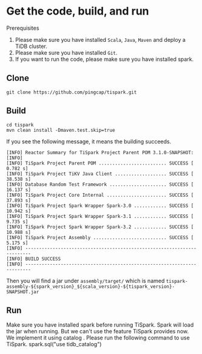 # Get the code, build, and run
Prerequisites
1. Please make sure you have installed `Scala`, `Java`, `Maven` and deploy a TiDB cluster.
2. Please make sure you have installed `Git`.
3. If you want to run the code, please make sure you have installed spark.

## Clone
```
git clone https://github.com/pingcap/tispark.git
```
## Build
```
cd tispark
mvn clean install -Dmaven.test.skip=true
```
If you see the following message, it means the building succeeds.
```
[INFO] Reactor Summary for TiSpark Project Parent POM 3.1.0-SNAPSHOT:
[INFO]
[INFO] TiSpark Project Parent POM ......................... SUCCESS [  0.782 s]
[INFO] TiSpark Project TiKV Java Client ................... SUCCESS [ 38.538 s]
[INFO] Database Random Test Framework ..................... SUCCESS [ 16.137 s]
[INFO] TiSpark Project Core Internal ...................... SUCCESS [ 37.893 s]
[INFO] TiSpark Project Spark Wrapper Spark-3.0 ............ SUCCESS [ 10.942 s]
[INFO] TiSpark Project Spark Wrapper Spark-3.1 ............ SUCCESS [  9.735 s]
[INFO] TiSpark Project Spark Wrapper Spark-3.2 ............ SUCCESS [ 10.988 s]
[INFO] TiSpark Project Assembly ........................... SUCCESS [  5.175 s]
[INFO] ------------------------------------------------------------------------
[INFO] BUILD SUCCESS
[INFO] ------------------------------------------------------------------------
```
Then you will find a jar under `assembly/target/` which is named 
`tispark-assembly-${spark_version}_${scala_version}-${tispark_version}-SNAPSHOT.jar`
## Run
Make sure you have installed spark before running TiSpark.
Spark will load the jar when running. But we can't use the feature TiSpark provides now. We implement it using catalog . Please run the following command to use TiSpark.
spark.sql("use tidb_catalog")